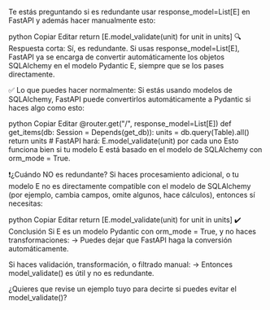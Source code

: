 Te estás preguntando si es redundante usar response_model=List[E] en FastAPI y además hacer manualmente esto:

python
Copiar
Editar
return [E.model_validate(unit) for unit in units]
🔍 Respuesta corta:
Sí, es redundante. Si usas response_model=List[E], FastAPI ya se encarga de convertir automáticamente los objetos SQLAlchemy en el modelo Pydantic E, siempre que se los pases directamente.

✅ Lo que puedes hacer normalmente:
Si estás usando modelos de SQLAlchemy, FastAPI puede convertirlos automáticamente a Pydantic si haces algo como esto:

python
Copiar
Editar
@router.get("/", response_model=List[E])
def get_items(db: Session = Depends(get_db)):
    units = db.query(Table).all()
    return units  # FastAPI hará: E.model_validate(unit) por cada uno
Esto funciona bien si tu modelo E está basado en el modelo de SQLAlchemy con orm_mode = True.

❗¿Cuándo NO es redundante?
Si haces procesamiento adicional, o tu modelo E no es directamente compatible con el modelo de SQLAlchemy (por ejemplo, cambia campos, omite algunos, hace cálculos), entonces sí necesitas:

python
Copiar
Editar
return [E.model_validate(unit) for unit in units]
✔️ Conclusión
Si E es un modelo Pydantic con orm_mode = True, y no haces transformaciones:
→ Puedes dejar que FastAPI haga la conversión automáticamente.

Si haces validación, transformación, o filtrado manual:
→ Entonces model_validate() es útil y no es redundante.

¿Quieres que revise un ejemplo tuyo para decirte si puedes evitar el model_validate()?